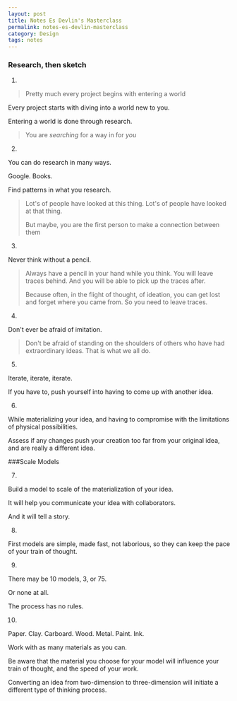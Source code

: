 ```yaml
---
layout: post
title: Notes Es Devlin's Masterclass
permalink: notes-es-devlin-masterclass
category: Design
tags: notes
---
```


### Research, then sketch

1. 

> Pretty much every project begins with entering a world
>

Every project starts with diving into a world new to you.

Entering a world is done through research.

> You are *searching* for a way in for *you*



2. 

You can do research in many ways. 

Google. Books.

Find patterns in what you research.

> Lot's of people have looked at this thing. Lot's of people have looked at that thing. 
>
> But maybe, you are the first person to make a connection between them



3.

Never think without a pencil.

> Always have a pencil in your hand while you think. You will leave traces behind. And you will be able to pick up the traces after.
>
> Because often, in the flight of thought, of ideation, you can get lost and forget where you came from. So you need to leave traces.



4. 

Don't ever be afraid of imitation. 

> Don't be afraid of standing on the shoulders of others who have had extraordinary ideas. That is what we all do. 



5. 

Iterate, iterate, iterate.

If you have to, push yourself into having to come up with another idea. 



6. 

While materializing your idea, and having to compromise with the limitations of physical possibilities.

Assess if any changes push your creation too far from your original idea, and are really a different idea.  



###Scale Models

7. 

Build a model to scale of the materialization of your idea. 

It will help you communicate your idea with collaborators.

And it will tell a story.



8.

First models are simple, made fast, not laborious, so they can keep the pace of your train of thought. 



9.

There may be 10 models, 3, or 75. 

Or none at all.

The process has no rules. 



10.

Paper. Clay. Carboard. Wood. Metal. Paint. Ink.

Work with as many materials as you can. 

Be aware that the material you choose for your model will influence your train of thought, and the speed of your work.



Converting an idea from two-dimension to three-dimension will initiate a different type of thinking process.

